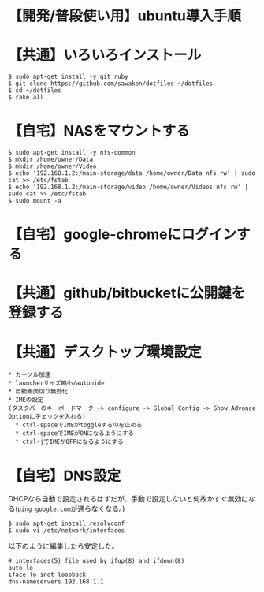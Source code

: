 # 【開発/普段使い用】ubuntu導入手順

# 【共通】いろいろインストール
```
$ sudo apt-get install -y git ruby
$ git clone https://github.com/sawaken/dotfiles ~/dotfiles
$ cd ~/dotfiles
$ rake all
```

# 【自宅】NASをマウントする
```
$ sudo apt-get install -y nfs-common
$ mkdir /home/owner/Data
$ mkdir /home/owner/Video
$ echo '192.168.1.2:/main-storage/data /home/owner/Data nfs rw' | sudo cat >> /etc/fstab
$ echo '192.168.1.2:/main-storage/video /home/owner/Videos nfs rw' | sudo cat >> /etc/fstab
$ sudo mount -a
```

# 【自宅】google-chromeにログインする
# 【共通】github/bitbucketに公開鍵を登録する
# 【共通】デスクトップ環境設定
    * カーソル加速
    * launcherサイズ縮小/autohide
    * 自動画面切り無効化
    * IMEの設定
    (タスクバーのキーボードマーク -> configure -> Global Config -> Show Advance Optionにチェックを入れる)
      * ctrl-spaceでIMEがtoggleするのを止める
      * ctrl-spaceでIMEがONになるようにする
      * ctrl-jでIMEがOFFになるようにする

# 【自宅】DNS設定
DHCPなら自動で設定されるはずだが、手動で設定しないと何故かすぐ無効になる(`ping google.com`が通らなくなる。)
```
$ sudo apt-get install resolvconf
$ sudo vi /etc/network/interfaces
```
以下のように編集したら安定した。
```
# interfaces(5) file used by ifup(8) and ifdown(8)
auto lo
iface lo inet loopback
dns-nameservers 192.168.1.1
```
